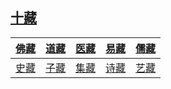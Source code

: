 ## [十藏](https://shizang.netlify.app/guide)

| [佛藏](https://shizang.netlify.app/#/十藏/佛藏/README) | [道藏](https://shizang.netlify.app/#/十藏/道藏/README) | [医藏](https://shizang.netlify.app/#/十藏/医藏/README) | [易藏](https://shizang.netlify.app/#/十藏/易藏/README) | [儒藏](https://shizang.netlify.app/#/十藏/儒藏/README) |
|---|---|---|---|---|
| [史藏](https://shizang.netlify.app/#/十藏/史藏/README) | [子藏](https://shizang.netlify.app/#/十藏/子藏/README) | [集藏](https://shizang.netlify.app/#/十藏/集藏/README) | [诗藏](https://shizang.netlify.app/#/十藏/诗藏/README) | [艺藏](https://shizang.netlify.app/#/十藏/艺藏/README) |
